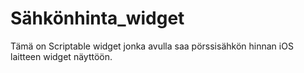 # Sähkönhinta_widget

Tämä on Scriptable widget jonka avulla saa pörssisähkön hinnan iOS laitteen widget näyttöön.


